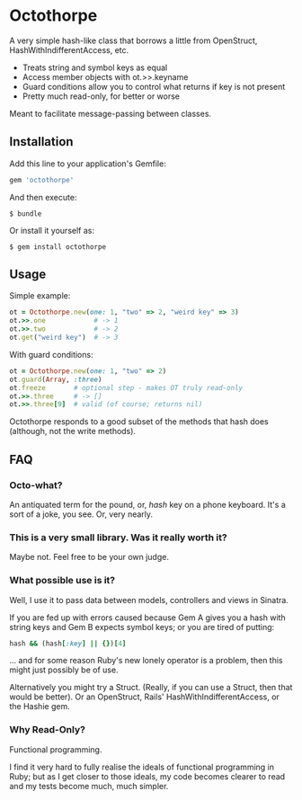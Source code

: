 # Octothorpe

A very simple hash-like class that borrows a little from OpenStruct, HashWithIndifferentAccess, etc.

* Treats string and symbol keys as equal
* Access member objects with ot.>>.keyname
* Guard conditions allow you to control what returns if key is not present
* Pretty much read-only, for better or worse

Meant to facilitate message-passing between classes.

## Installation

Add this line to your application's Gemfile:

```ruby
gem 'octothorpe'
```

And then execute:

    $ bundle

Or install it yourself as:

    $ gem install octothorpe

## Usage

Simple example:

```ruby
ot = Octothorpe.new(one: 1, "two" => 2, "weird key" => 3)
ot.>>.one            # -> 1
ot.>>.two            # -> 2
ot.get("weird key")  # -> 3
```

With guard conditions:

```ruby
ot = Octothorpe.new(one: 1, "two" => 2)
ot.guard(Array, :three)
ot.freeze       # optional step - makes OT truly read-only
ot.>>.three     # -> [] 
ot.>>.three[9]  # valid (of course; returns nil)
```

Octothorpe responds to a good subset of the methods that hash does (although, not the write
methods).

## FAQ

### Octo-what?

An antiquated term for the pound, or, _hash_ key on a phone keyboard. It's a sort of a joke, you
see. Or, very nearly.

### This is a very small library. Was it really worth it?

Maybe not. Feel free to be your own judge.

### What possible use is it?

Well, I use it to pass data between models, controllers and views in Sinatra. 

If you are fed up with errors caused because Gem A gives you a hash with string keys and Gem B
expects symbol keys; or you are tired of putting:

```ruby
hash && (hash[:key] || {})[4]
```

... and for some reason Ruby's new lonely operator is a problem, then this might just possibly be
of use. 

Alternatively you might try a Struct. (Really, if you can use a Struct, then that would be better).
Or an OpenStruct, Rails' HashWithIndifferentAccess, or the Hashie gem.

### Why Read-Only?

Functional programming. 

I find it very hard to fully realise the ideals of functional programming in Ruby; but as I get
closer to those ideals, my code becomes clearer to read and my tests become much, much simpler.

